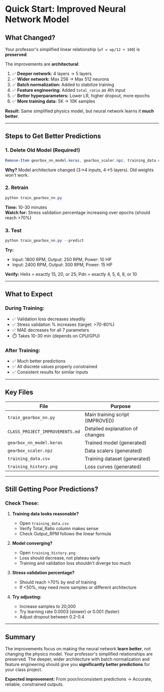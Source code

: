 # Quick Start: Improved Neural Network Model

## What Changed?

Your professor's simplified linear relationship (`wf = wp/12 + 100`) is **preserved**.

The improvements are **architectural**:
1. ✅ **Deeper network:** 4 layers → 5 layers  
2. ✅ **Wider network:** Max 256 → Max 512 neurons
3. ✅ **Batch normalization:** Added to stabilize training
4. ✅ **Feature engineering:** Added `total_ratio` as 4th input
5. ✅ **Better hyperparameters:** Lower LR, higher dropout, more epochs
6. ✅ **More training data:** 5K → 10K samples

**Result:** Same simplified physics model, but neural network learns it **much better**.

---

## Steps to Get Better Predictions

### 1. Delete Old Model (Required!)
```powershell
Remove-Item gearbox_nn_model.keras, gearbox_scaler.npz, training_data.csv -ErrorAction SilentlyContinue
```

**Why?** Model architecture changed (3→4 inputs, 4→5 layers). Old weights won't work.

### 2. Retrain
```powershell
python train_gearbox_nn.py
```

**Time:** 10-30 minutes  
**Watch for:** Stress validation percentage increasing over epochs (should reach >70%)

### 3. Test
```powershell
python train_gearbox_nn.py --predict
```

**Try:**
- Input: 1800 RPM, Output: 250 RPM, Power: 10 HP
- Input: 2400 RPM, Output: 300 RPM, Power: 15 HP

**Verify:** Helix = exactly 15, 20, or 25; Pdn = exactly 4, 5, 6, 8, or 10

---

## What to Expect

### During Training:
- ✅ Validation loss decreases steadily
- ✅ Stress validation % increases (target: >70-80%)
- ✅ MAE decreases for all 7 parameters
- ⏱️ Takes 10-30 min (depends on CPU/GPU)

### After Training:
- ✅ Much better predictions
- ✅ All discrete values properly constrained
- ✅ Consistent results for similar inputs

---

## Key Files

| File | Purpose |
|------|---------|
| `train_gearbox_nn.py` | Main training script (IMPROVED) |
| `CLASS_PROJECT_IMPROVEMENTS.md` | Detailed explanation of changes |
| `gearbox_nn_model.keras` | Trained model (generated) |
| `gearbox_scaler.npz` | Data scalers (generated) |
| `training_data.csv` | Training dataset (generated) |
| `training_history.png` | Loss curves (generated) |

---

## Still Getting Poor Predictions?

### Check These:

1. **Training data looks reasonable?**
   - Open `training_data.csv`
   - Verify Total_Ratio column makes sense
   - Check Output_RPM follows the linear formula

2. **Model converging?**
   - Open `training_history.png`
   - Loss should decrease, not plateau early
   - Training and validation loss shouldn't diverge too much

3. **Stress validation percentage?**
   - Should reach >70% by end of training
   - If <50%, may need more samples or different architecture

4. **Try adjusting:**
   - Increase samples to 20,000
   - Try learning rate 0.0003 (slower) or 0.001 (faster)
   - Adjust dropout between 0.2-0.4

---

## Summary

The improvements focus on making the neural network **learn better**, not changing the physics model. Your professor's simplified relationships are preserved. The deeper, wider architecture with batch normalization and feature engineering should give you **significantly better predictions** for your class project.

**Expected improvement:** From poor/inconsistent predictions → Accurate, reliable, constrained outputs.
